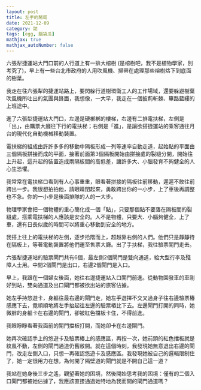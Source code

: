 ```yaml
---
layout: post
title: 左手的鬧局
date: 2021-12-09
category: 誌
tags: [egg, 腦袋瓜]
mathjax: true
mathjax_autoNumber: false
---
```


六張犁捷運站大門口前的人行道上有一排大榕樹 (是榕樹吧，我不是植物學家，別考究了)，早上有一些台北市政府的人用吹風機、掃帚在處理那些榕樹烙下到底面的樹葉。

我走在往六張犁的捷運站路上，要閃躲行道樹環衛工人的工作場域，還要躲避樹葉吹風機所吐出的氣團與鋒面，我想像，一大早，我走在一個披荊斬棘、篳路藍縷的上班途中。

進了六張犁捷運站大門口，左邊是硬梆梆的樓梯，右邊有二排電扶梯，左側是「出」，由購票大廳往下行的電扶梯；右側是「進」，是讓欲搭捷運站的乘客通往月台的現代化自動機械移動裝置。

電扶梯的組成由許許多多的移動中隔板形成一列等速率自動走道，起始點的平面由三個隔板拼接而成的平面，接著前面第3個隔板開始由拼接處的裂縫分開，開始往上升起，這升起的裝置造成兩隔板間的高低差，讓許多大、小腦發育不夠健全的人心生恐懼。

我常常在電扶梯口看到有人心事重重，眼看著拼接的隔板往前移動，遲遲不敢往前跨出一步。我很想拍拍他，請眼睛閉起來，勇敢跨出你的一小步，上了車後再調整也不急。你的一小步是後面排隊的人的一大步。

物理學家會把一個物體的重心簡化成一個「點」，只要那個點不要落在隔板間的裂縫處，搭乘電扶梯的人應該是安全的。人不是物體，只要大、小腦夠健全，上了車，還有日長似歲的時間可以將重心移動到安全的地方。

我搭上往上的電扶梯的左側，逐步拾階而上，超越靠右側的人們。他們只是靜靜待在隔板上，等著電動裝置將他們運至售票大廳。出了手扶梯，我往驗票閘門走去。

六張犁捷運站的驗票閘門共有6個，最左側2個閘門是雙向通道，給大型行李及殘障人士用。中間2個閘門是出口，右邊2個閘門是入口。

早上，我跟在一個婦女後面，她往右邊捷運站入口閘門前進。從動物園發車的車剛好到站，雙向通道及出口閘門都被欲出站的旅客佔據。

她左手持悠遊卡，身軀往最右邊的閘門走，她左手選擇不交叉過身子往右邊驗票樁感應下去，竟順順地將左手抬起往左邊的驗票樁比下去。左邊閘門打開的同時，她微胖的身軀卡在右邊的閘門，卻被紅色擋板卡住，不得前進。

我眼睜睜看著我面前的閘門擋板打開，而她卻卡在右邊閘門。

她再次確認手上的悠遊卡及驗票樁上的感應區，再按一次，她前頭的紅色擋板就是紋風不動，左側的閘門通道仍舊敞開。就在這個時刻，我發現她無意退出右邊的閘門，改走左側入口，只想一再確認悠遊卡及感應區。我發現她被自己的邏輯限制住了，她一定很用力在想，為何開了隔壁道的閘門就是不開自己這一道？

我站在她身後三步之遙，觀望著她的困境，然後開始思考我的困境：僅有的二個入口閘門都被她佔據了，我應該直接通過她特地為我而開的閘門通道嗎？
